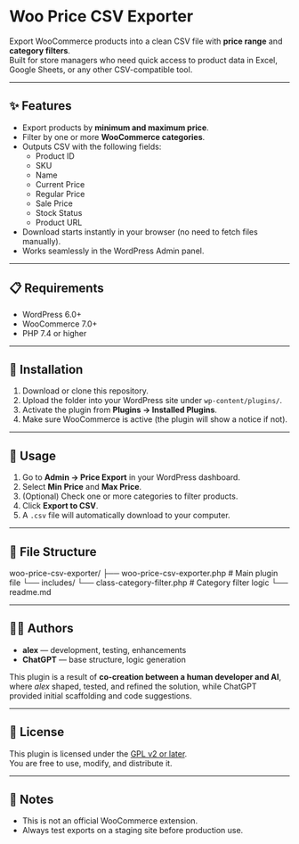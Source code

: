 # Woo Price CSV Exporter

Export WooCommerce products into a clean CSV file with **price range** and **category filters**.  
Built for store managers who need quick access to product data in Excel, Google Sheets, or any other CSV-compatible tool.

---

## ✨ Features

- Export products by **minimum and maximum price**.
- Filter by one or more **WooCommerce categories**.
- Outputs CSV with the following fields:
  - Product ID  
  - SKU  
  - Name  
  - Current Price  
  - Regular Price  
  - Sale Price  
  - Stock Status  
  - Product URL
- Download starts instantly in your browser (no need to fetch files manually).
- Works seamlessly in the WordPress Admin panel.

---

## 📋 Requirements

- WordPress 6.0+  
- WooCommerce 7.0+  
- PHP 7.4 or higher  

---

## 🔧 Installation

1. Download or clone this repository.  
2. Upload the folder into your WordPress site under `wp-content/plugins/`.  
3. Activate the plugin from **Plugins → Installed Plugins**.  
4. Make sure WooCommerce is active (the plugin will show a notice if not).  

---

## 🚀 Usage

1. Go to **Admin → Price Export** in your WordPress dashboard.  
2. Select **Min Price** and **Max Price**.  
3. (Optional) Check one or more categories to filter products.  
4. Click **Export to CSV**.  
5. A `.csv` file will automatically download to your computer.  

---

## 📂 File Structure

woo-price-csv-exporter/
├── woo-price-csv-exporter.php # Main plugin file
└── includes/
    └── class-category-filter.php # Category filter logic
└── readme.md


---

## 👨‍💻 Authors

- **alex** — development, testing, enhancements  
- **ChatGPT** — base structure, logic generation  

This plugin is a result of **co-creation between a human developer and AI**, where *alex* shaped, tested, and refined the solution, while ChatGPT provided initial scaffolding and code suggestions.

---

## 📜 License

This plugin is licensed under the [GPL v2 or later](https://www.gnu.org/licenses/gpl-2.0.html).  
You are free to use, modify, and distribute it.

---

## 📝 Notes

- This is not an official WooCommerce extension.  
- Always test exports on a staging site before production use.  




